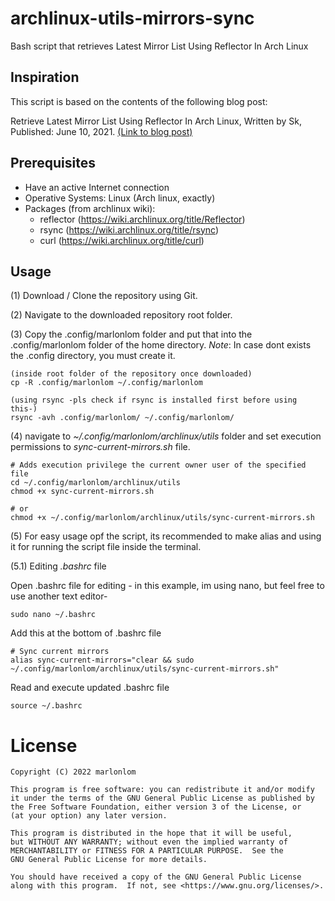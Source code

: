 # archlinux-utils-mirrors-sync
Bash script that retrieves Latest Mirror List Using Reflector In Arch Linux


## Inspiration
This script is based on the contents of the following blog post:

Retrieve Latest Mirror List Using Reflector In Arch Linux, Written by Sk, Published: June 10, 2021. [(Link to blog post)](https://ostechnix.com/retrieve-latest-mirror-list-using-reflector-arch-linux/)


## Prerequisites

* Have an active Internet connection
* Operative Systems: Linux (Arch linux, exactly)
* Packages (from archlinux wiki):
  - reflector (https://wiki.archlinux.org/title/Reflector)
  - rsync (https://wiki.archlinux.org/title/rsync)
  - curl (https://wiki.archlinux.org/title/curl)


## Usage
(1) Download / Clone the repository using Git.

(2) Navigate to the downloaded repository root folder.

(3) Copy the .config/marlonlom folder and put that into the .config/marlonlom folder of the home directory.
_Note_: In case dont exists the .config directory, you must create it.

```
(inside root folder of the repository once downloaded)
cp -R .config/marlonlom ~/.config/marlonlom

(using rsync -pls check if rsync is installed first before using this-)
rsync -avh .config/marlonlom/ ~/.config/marlonlom/

```

(4) navigate to _~/.config/marlonlom/archlinux/utils_ folder and set execution permissions to _sync-current-mirrors.sh_ file. 

```
# Adds execution privilege the current owner user of the specified file
cd ~/.config/marlonlom/archlinux/utils
chmod +x sync-current-mirrors.sh

# or
chmod +x ~/.config/marlonlom/archlinux/utils/sync-current-mirrors.sh

```

(5) For easy usage opf the script, its recommended to make alias and using it for running the script file inside the terminal.

(5.1) Editing *.bashrc* file

Open .bashrc file for editing - in this example, im using nano, but feel free to use another text editor-
```
sudo nano ~/.bashrc
```

Add this at the bottom of .bashrc file
```
# Sync current mirrors
alias sync-current-mirrors="clear && sudo ~/.config/marlonlom/archlinux/utils/sync-current-mirrors.sh"
```

Read and execute updated .bashrc file
```
source ~/.bashrc
```


# License
```
Copyright (C) 2022 marlonlom

This program is free software: you can redistribute it and/or modify
it under the terms of the GNU General Public License as published by
the Free Software Foundation, either version 3 of the License, or
(at your option) any later version.

This program is distributed in the hope that it will be useful,
but WITHOUT ANY WARRANTY; without even the implied warranty of
MERCHANTABILITY or FITNESS FOR A PARTICULAR PURPOSE.  See the
GNU General Public License for more details.

You should have received a copy of the GNU General Public License
along with this program.  If not, see <https://www.gnu.org/licenses/>.
```
